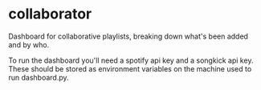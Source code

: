 # collaborator
Dashboard for collaborative playlists, breaking down what's been added and by who.

To run the dashboard you'll need a spotify api key and a songkick api key. These should be stored as environment variables on the machine used to run dashboard.py.
